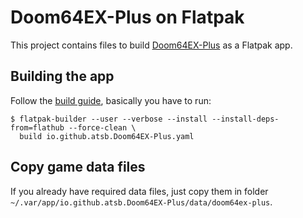 # Doom64EX-Plus on Flatpak

This project contains files to build [Doom64EX-Plus](https://github.com/atsb/Doom64EX-Plus) as a Flatpak app.

## Building the app
Follow the [build guide](https://docs.flatpak.org/en/latest/building.html), basically you have to run:

```shell
$ flatpak-builder --user --verbose --install --install-deps-from=flathub --force-clean \
  build io.github.atsb.Doom64EX-Plus.yaml
```

## Copy game data files
If you already have required data files, just copy them in folder `~/.var/app/io.github.atsb.Doom64EX-Plus/data/doom64ex-plus`.
